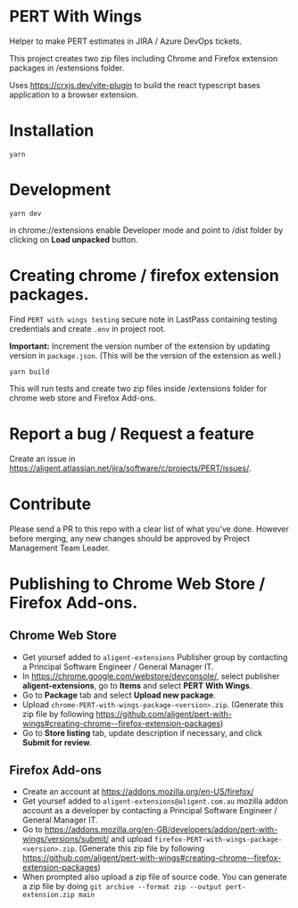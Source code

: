 # PERT With Wings

Helper to make PERT estimates in JIRA / Azure DevOps tickets.

This project creates two zip files including Chrome and Firefox extension packages in /extensions folder.

Uses https://crxjs.dev/vite-plugin to build the react typescript bases application to a browser extension.

# Installation

`yarn`

# Development

`yarn dev`

in chrome://extensions enable Developer mode and point to /dist folder by clicking on **Load unpacked** button.

# Creating chrome / firefox extension packages.

Find `PERT with wings testing` secure note in LastPass containing testing credentials and create `.env` in project root.

**Important:** Increment the version number of the extension by updating version in `package.json`. (This will be the version of the extension as well.)

`yarn build`

This will run tests and create two zip files inside /extensions folder for chrome web store and Firefox Add-ons.

# Report a bug / Request a feature

Create an issue in https://aligent.atlassian.net/jira/software/c/projects/PERT/issues/.

# Contribute

Please send a PR to this repo with a clear list of what you've done. However before merging, any new changes should be approved by Project Management Team Leader.

# Publishing to Chrome Web Store / Firefox Add-ons.

## Chrome Web Store

- Get yoursef added to `aligent-extensions` Publisher group by contacting a Principal Software Engineer / General Manager IT.
- In https://chrome.google.com/webstore/devconsole/, select publisher **aligent-extensions**, go to **Items** and select **PERT With Wings**.
- Go to **Package** tab and select **Upload new package**.
- Upload `chrome-PERT-with-wings-package-<version>.zip`. (Generate this zip file by following https://github.com/aligent/pert-with-wings#creating-chrome--firefox-extension-packages)
- Go to **Store listing** tab, update description if necessary, and click **Submit for review**.

## Firefox Add-ons

- Create an account at https://addons.mozilla.org/en-US/firefox/
- Get yoursef added to `aligent-extensions@aligent.com.au` mozilla addon account as a developer by contacting a Principal Software Engineer / General Manager IT.
- Go to https://addons.mozilla.org/en-GB/developers/addon/pert-with-wings/versions/submit/ and upload `firefox-PERT-with-wings-package-<version>.zip`. (Generate this zip file by following https://github.com/aligent/pert-with-wings#creating-chrome--firefox-extension-packages)
- When prompted also upload a zip file of source code. You can generate a zip file by doing `git archive --format zip --output pert-extension.zip main`
